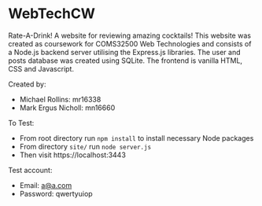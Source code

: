 # WebTechCW

Rate-A-Drink! A website for reviewing amazing cocktails! This website was created as coursework for COMS32500
Web Technologies and consists of a Node.js backend server utilising the Express.js libraries. The user and
posts database was created using SQLite. The frontend is vanilla HTML, CSS and Javascript.

Created by:
 - Michael Rollins: mr16338
 - Mark Ergus Nicholl: mn16660

To Test:
 - From root directory run ````npm install```` to install necessary Node packages
 - From directory ````site/```` run ````node server.js````
 - Then visit https://localhost:3443

Test account:
 - Email: a@a.com
 - Password: qwertyuiop